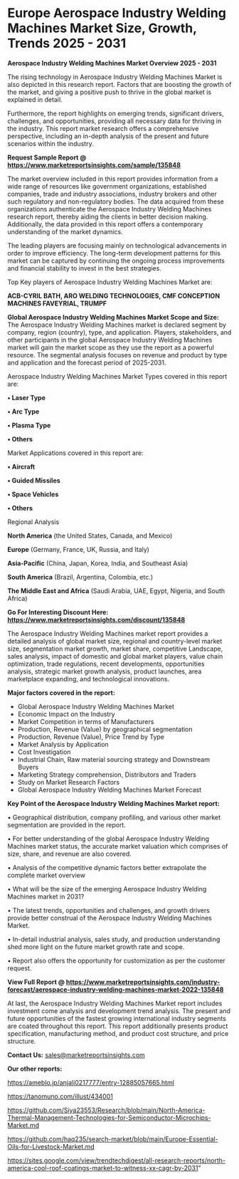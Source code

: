  # Europe Aerospace Industry Welding Machines Market Size, Growth, Trends 2025 - 2031

<Strong> Aerospace Industry Welding Machines Market Overview 2025 - 2031</strong>

The rising technology in Aerospace Industry Welding Machines Market is also depicted in this research report. Factors that are boosting the growth of the market, and giving a positive push to thrive in the global market is explained in detail.

Furthermore, the report highlights on emerging trends, significant drivers, challenges, and opportunities, providing all necessary data for thriving in the industry. This report market research offers a comprehensive perspective, including an in-depth analysis of the present and future scenarios within the industry.

<strong>Request Sample Report @ <a href=https://www.marketreportsinsights.com/sample/135848>https://www.marketreportsinsights.com/sample/135848</a></strong>

The market overview included in this report provides information from a wide range of resources like government organizations, established companies, trade and industry associations, industry brokers and other such regulatory and non-regulatory bodies. The data acquired from these organizations authenticate the Aerospace Industry Welding Machines research report, thereby aiding the clients in better decision making. Additionally, the data provided in this report offers a contemporary understanding of the market dynamics.

The leading players are focusing mainly on technological advancements in order to improve efficiency. The long-term development patterns for this market can be captured by continuing the ongoing process improvements and financial stability to invest in the best strategies.

Top Key players of Aerospace Industry Welding Machines Market are:

<strong>ACB-CYRIL BATH, ARO WELDING TECHNOLOGIES, CMF CONCEPTION MACHINES FAVEYRIAL, TRUMPF</strong>

<strong><b>Global Aerospace Industry Welding Machines Market Scope and Size:</b></strong>
The Aerospace Industry Welding Machines market is declared segment by company, region (country), type, and application. Players, stakeholders, and other participants in the global Aerospace Industry Welding Machines market will gain the market scope as they use the report as a powerful resource. The segmental analysis focuses on revenue and product by type and application and the forecast period of 2025-2031.

Aerospace Industry Welding Machines Market Types covered in this report are:

<strong>• Laser Type

• Arc Type

• Plasma Type

• Others</strong>

Market Applications covered in this report are:

<strong>• Aircraft

• Guided Missiles

• Space Vehicles

• Others</strong> 

Regional Analysis

<strong>North America</strong> (the United States, Canada, and Mexico)

<strong>Europe</strong> (Germany, France, UK, Russia, and Italy)

<strong>Asia-Pacific</strong> (China, Japan, Korea, India, and Southeast Asia)

<strong>South America</strong> (Brazil, Argentina, Colombia, etc.)

<strong>The Middle East and Africa</strong> (Saudi Arabia, UAE, Egypt, Nigeria, and South Africa)

<strong>Go For Interesting Discount Here: <a href=https://www.marketreportsinsights.com/discount/135848>https://www.marketreportsinsights.com/discount/135848</a></strong>

The Aerospace Industry Welding Machines market report provides a detailed analysis of global market size, regional and country-level market size, segmentation market growth, market share, competitive Landscape, sales analysis, impact of domestic and global market players, value chain optimization, trade regulations, recent developments, opportunities analysis, strategic market growth analysis, product launches, area marketplace expanding, and technological innovations.

<strong><b>Major factors covered in the report:</b></strong>
<ul>
  <li>Global Aerospace Industry Welding Machines Market </li>
  <li>Economic Impact on the Industry</li>
  <li>Market Competition in terms of Manufacturers</li>
  <li>Production, Revenue (Value) by geographical segmentation</li>
  <li>Production, Revenue (Value), Price Trend by Type</li>
  <li>Market Analysis by Application</li>
  <li>Cost Investigation</li>
  <li>Industrial Chain, Raw material sourcing strategy and Downstream Buyers</li>
  <li>Marketing Strategy comprehension, Distributors and Traders</li>
  <li>Study on Market Research Factors</li>
  <li>Global Aerospace Industry Welding Machines Market Forecast</li>
</ul>

<strong><b>Key Point of the Aerospace Industry Welding Machines Market report:</b></strong>

• Geographical distribution, company profiling, and various other market segmentation are provided in the report.

• For better understanding of the global Aerospace Industry Welding Machines market status, the accurate market valuation which comprises of size, share, and revenue are also covered.

• Analysis of the competitive dynamic factors better extrapolate the complete market overview

• What will be the size of the emerging Aerospace Industry Welding Machines market in 2031?

• The latest trends, opportunities and challenges, and growth drivers provide better construal of the Aerospace Industry Welding Machines Market.

• In-detail industrial analysis, sales study, and production understanding shed more light on the future market growth rate and scope.

• Report also offers the opportunity for customization as per the customer request.

<strong><b>View Full Report @ <a href=https://www.marketreportsinsights.com/industry-forecast/aerospace-industry-welding-machines-market-2022-135848>https://www.marketreportsinsights.com/industry-forecast/aerospace-industry-welding-machines-market-2022-135848</a></b></strong>


At last, the Aerospace Industry Welding Machines Market report includes investment come analysis and development trend analysis. The present and future opportunities of the fastest growing international industry segments are coated throughout this report. This report additionally presents product specification, manufacturing method, and product cost structure, and price structure.

<strong>Contact Us:</strong>
sales@marketreportsinsights.com

<strong>Our other reports:</strong>

<a href=https://ameblo.jp/anjali0217777/entry-12885057665.html>https://ameblo.jp/anjali0217777/entry-12885057665.html</a>

<a href=https://tanomuno.com/illust/434001>https://tanomuno.com/illust/434001</a>

<a href=https://github.com/Siya23553/Research/blob/main/North-America-Thermal-Management-Technologies-for-Semiconductor-Microchips-Market.md>https://github.com/Siya23553/Research/blob/main/North-America-Thermal-Management-Technologies-for-Semiconductor-Microchips-Market.md</a>

<a href=https://github.com/haq235/search-market/blob/main/Europe-Essential-Oils-for-Livestock-Market.md>https://github.com/haq235/search-market/blob/main/Europe-Essential-Oils-for-Livestock-Market.md</a>

<a href=https://sites.google.com/view/trendtechdigest/all-research-reports/north-america-cool-roof-coatings-market-to-witness-xx-cagr-by-2031>https://sites.google.com/view/trendtechdigest/all-research-reports/north-america-cool-roof-coatings-market-to-witness-xx-cagr-by-2031</a>"
